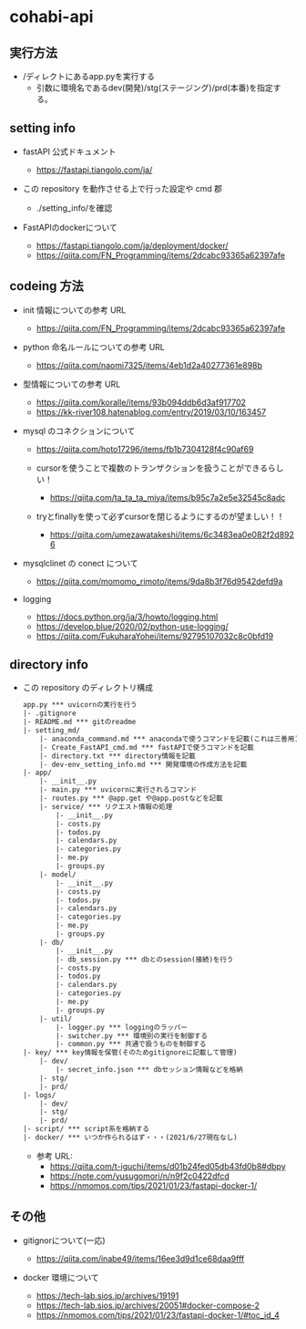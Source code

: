 # cohabi-api

## 実行方法
- /ディレクトにあるapp.pyを実行する
  - 引数に環境名であるdev(開発)/stg(ステージング)/prd(本番)を指定する。

## setting info

- fastAPI 公式ドキュメント

  - https://fastapi.tiangolo.com/ja/

- この repository を動作させる上で行った設定や cmd 郡
  - ./setting_info/を確認

- FastAPIのdockerについて
  - https://fastapi.tiangolo.com/ja/deployment/docker/
  - https://qiita.com/FN_Programming/items/2dcabc93365a62397afe

## codeing 方法

- init 情報についての参考 URL

  - https://qiita.com/FN_Programming/items/2dcabc93365a62397afe

- python 命名ルールについての参考 URL

  - https://qiita.com/naomi7325/items/4eb1d2a40277361e898b

- 型情報についての参考 URL

  - https://qiita.com/koralle/items/93b094ddb6d3af917702
  - https://kk-river108.hatenablog.com/entry/2019/03/10/163457

- mysql のコネクションについて

  - https://qiita.com/hoto17296/items/fb1b7304128f4c90af69

  - cursorを使うことで複数のトランザクションを扱うことができるらしい！
    - https://qiita.com/ta_ta_ta_miya/items/b95c7a2e5e32545c8adc

  - tryとfinallyを使って必ずcursorを閉じるようにするのが望ましい！！
    - https://qiita.com/umezawatakeshi/items/6c3483ea0e082f2d8926

- mysqlclinet の conect について

  - https://qiita.com/momomo_rimoto/items/9da8b3f76d9542defd9a

- logging
  - https://docs.python.org/ja/3/howto/logging.html
  - https://develop.blue/2020/02/python-use-logging/
  - https://qiita.com/FukuharaYohei/items/92795107032c8c0bfd19

## directory info

- この repository のディレクトリ構成

  ```txt
  app.py *** uvicornの実行を行う
  |- .gitignore
  |- README.md *** gitのreadme
  |- setting_md/
      |- anaconda_command.md *** anacondaで使うコマンドを記載(これは三善用)
      |- Create_FastAPI_cmd.md *** fastAPIで使うコマンドを記載
      |- directory.txt *** directory情報を記載
      |- dev-env_setting_info.md *** 開発環境の作成方法を記載
  |- app/
      |- __init__.py
      |- main.py *** uvicornに実行されるコマンド
      |- routes.py *** @app.get や@app.postなどを記載
      |- service/ *** リクエスト情報の処理
          |- __init__.py
          |- costs.py
          |- todos.py
          |- calendars.py
          |- categories.py
          |- me.py
          |- groups.py
      |- model/
          |- __init__.py
          |- costs.py
          |- todos.py
          |- calendars.py
          |- categories.py
          |- me.py
          |- groups.py
      |- db/
          |- __init__.py
          |- db_session.py *** dbとのsession(接続)を行う
          |- costs.py
          |- todos.py
          |- calendars.py
          |- categories.py
          |- me.py
          |- groups.py
      |- util/
          |- logger.py *** loggingのラッパー
          |- switcher.py *** 環境別の実行を制御する
          |- common.py *** 共通で扱うものを制御する
  |- key/ *** key情報を保管(そのためgitignoreに記載して管理)
      |- dev/
          |- secret_info.json *** dbセッション情報などを格納
      |- stg/
      |- prd/
  |- logs/
      |- dev/
      |- stg/
      |- prd/
  |- script/ *** script系を格納する
  |- docker/ *** いつか作られるはず・・・(2021/6/27現在なし)
  ```

  - 参考 URL:
    - https://qiita.com/t-iguchi/items/d01b24fed05db43fd0b8#dbpy
    - https://note.com/yusugomori/n/n9f2c0422dfcd
    - https://nmomos.com/tips/2021/01/23/fastapi-docker-1/

## その他
- gitignorについて(一応)
  - https://qiita.com/inabe49/items/16ee3d9d1ce68daa9fff

- docker 環境について
  - https://tech-lab.sios.jp/archives/19191
  - https://tech-lab.sios.jp/archives/20051#docker-compose-2
  - https://nmomos.com/tips/2021/01/23/fastapi-docker-1/#toc_id_4
